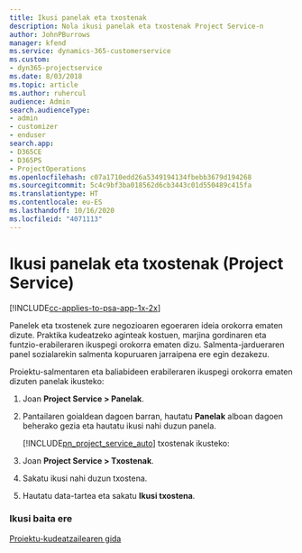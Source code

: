```yaml
---
title: Ikusi panelak eta txostenak
description: Nola ikusi panelak eta txostenak Project Service-n
author: JohnPBurrows
manager: kfend
ms.service: dynamics-365-customerservice
ms.custom:
- dyn365-projectservice
ms.date: 8/03/2018
ms.topic: article
ms.author: ruhercul
audience: Admin
search.audienceType:
- admin
- customizer
- enduser
search.app:
- D365CE
- D365PS
- ProjectOperations
ms.openlocfilehash: c07a1710edd26a5349194134fbebb3679d194268
ms.sourcegitcommit: 5c4c9bf3ba018562d6cb3443c01d550489c415fa
ms.translationtype: HT
ms.contentlocale: eu-ES
ms.lasthandoff: 10/16/2020
ms.locfileid: "4071113"
---
```

# <a name="view-dashboards-and-reports-project-service"></a>Ikusi panelak eta txostenak (Project Service)

[!INCLUDE[cc-applies-to-psa-app-1x-2x](../includes/cc-applies-to-psa-app-1x-2x.md)]

Panelek eta txostenek zure negozioaren egoeraren ideia orokorra ematen dizute. Praktika kudeatzeko aginteak kostuen, marjina gordinaren eta funtzio-erabileraren ikuspegi orokorra ematen dizu. Salmenta-jardueraren panel sozialarekin salmenta kopuruaren jarraipena ere egin dezakezu.  
  
 Proiektu-salmentaren eta baliabideen erabileraren ikuspegi orokorra ematen dizuten panelak ikusteko:  
  
1. Joan **Project Service > Panelak**.  
  
2. Pantailaren goialdean dagoen barran, hautatu **Panelak** alboan dagoen beherako gezia eta hautatu ikusi nahi duzun panela.  
  
   [!INCLUDE[pn_project_service_auto](../includes/pn-project-service-auto.md)] txostenak ikusteko:  
  
3. Joan **Project Service > Txostenak**.  
  
4. Sakatu ikusi nahi duzun txostena.  
  
5. Hautatu data-tartea eta sakatu **Ikusi txostena**.  
  
### <a name="see-also"></a>Ikusi baita ere  
 [Proiektu-kudeatzailearen gida](../psa/project-manager-guide.md)

